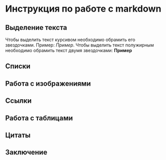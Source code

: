 # Инструкция по работе с markdown

## Выделение текста

Чтобы выделить текст курсивом необходимо обрамить его звездочками. Пример: *Пример*. Чтобы выделить текст полужирным необходимо обрамить текст двумя звездочками: **Пример**


## Списки

## Работа с изображениями

## Ссылки

## Работа с таблицами

## Цитаты


## Заключение


